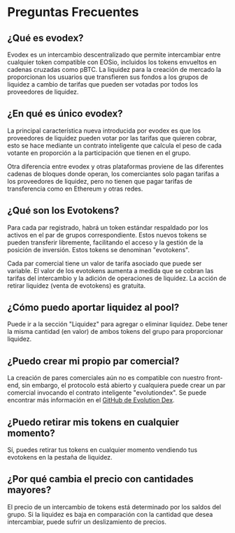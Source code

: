 # Preguntas Frecuentes

## ¿Qué es evodex?

Evodex es un intercambio descentralizado que permite intercambiar entre cualquier token compatible con EOSio, incluidos los tokens envueltos en cadenas cruzadas como pBTC. La liquidez para la creación de mercado la proporcionan los usuarios que transfieren sus fondos a los grupos de liquidez a cambio de tarifas que pueden ser votadas por todos los proveedores de liquidez.

## ¿En qué es único evodex?

La principal característica nueva introducida por evodex es que los proveedores de liquidez pueden votar por las tarifas que quieren cobrar, esto se hace mediante un contrato inteligente que calcula el peso de cada votante en proporción a la participación que tienen en el grupo.

Otra diferencia entre evodex y otras plataformas proviene de las diferentes cadenas de bloques donde operan, los comerciantes solo pagan tarifas a los proveedores de liquidez, pero no tienen que pagar tarifas de transferencia como en Ethereum y otras redes.

## ¿Qué son los Evotokens?

Para cada par registrado, habrá un token estándar respaldado por los activos en el par de grupos correspondiente. Estos nuevos tokens se pueden transferir libremente, facilitando el acceso y la gestión de la posición de inversión. Estos tokens se denominan "evotokens".

Cada par comercial tiene un valor de tarifa asociado que puede ser variable. El valor de los evotokens aumenta a medida que se cobran las tarifas del intercambio y la adición de operaciones de liquidez. La acción de retirar liquidez (venta de evotokens) es gratuita.

## ¿Cómo puedo aportar liquidez al pool?

Puede ir a la sección "Liquidez" para agregar o eliminar liquidez. Debe tener la misma cantidad (en valor) de ambos tokens del grupo para proporcionar liquidez.

## ¿Puedo crear mi propio par comercial?

La creación de pares comerciales aún no es compatible con nuestro front-end, sin embargo, el protocolo está abierto y cualquiera puede crear un par comercial invocando el contrato inteligente "evolutiondex". Se puede encontrar más información en el [GitHub de Evolution Dex](https://github.com/eosargentina/evolutiondex).

## ¿Puedo retirar mis tokens en cualquier momento?

Sí, puedes retirar tus tokens en cualquier momento vendiendo tus evotokens en la pestaña de liquidez.

## ¿Por qué cambia el precio con cantidades mayores?

El precio de un intercambio de tokens está determinado por los saldos del grupo. Si la liquidez es baja en comparación con la cantidad que desea intercambiar, puede sufrir un deslizamiento de precios.
